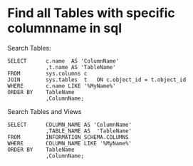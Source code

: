 # Find all Tables with specific columnname in sql

Search Tables:
```
SELECT      c.name  AS 'ColumnName'
            ,t.name AS 'TableName'
FROM        sys.columns c
JOIN        sys.tables  t   ON c.object_id = t.object_id
WHERE       c.name LIKE '%MyName%'
ORDER BY    TableName
            ,ColumnName;
```
Search Tables and Views
```
SELECT      COLUMN_NAME AS 'ColumnName'
            ,TABLE_NAME AS  'TableName'
FROM        INFORMATION_SCHEMA.COLUMNS
WHERE       COLUMN_NAME LIKE '%MyName%'
ORDER BY    TableName
            ,ColumnName;
```
